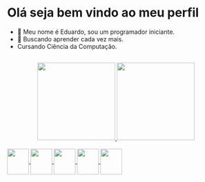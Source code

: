<h1>Olá seja bem vindo ao meu perfil</h1>

- 👋 Meu nome é Eduardo, sou um programador iniciante.
- 🌱 Buscando aprender cada vez mais.
- Cursando Ciência da Computação.

##

<div align="center">
  <a href="https://github.com/Eduardo4456">
  <img height="180em" src="https://github-readme-stats.vercel.app/api?username=Eduardo4456&show_icons=true&theme=dark&include_all_commits=true&count_private=true"/>
  <img height="180em" src="https://github-readme-stats.vercel.app/api/top-langs/?username=Eduardo4456&layout=compact&langs_count=7&theme=dark"/>
</div>
  
<div style="display: inline_block"><br>
  <img align="center" height="60" width="50" src="https://cdn.jsdelivr.net/gh/devicons/devicon/icons/python/python-original.svg" />
  <img align="center" height="60" width="50" src="https://cdn.jsdelivr.net/gh/devicons/devicon/icons/java/java-original.svg" />
  <img align="center" height="60" width="50" src="https://cdn.jsdelivr.net/gh/devicons/devicon/icons/javascript/javascript-original.svg" />
  <img align="center" height="60" width="50" src="https://cdn.jsdelivr.net/gh/devicons/devicon/icons/html5/html5-original.svg" />
  <img align="center" height="60" width="50" src="https://cdn.jsdelivr.net/gh/devicons/devicon/icons/css3/css3-original.svg" />
</div>
  
##
